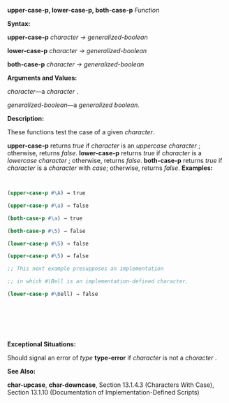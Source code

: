**upper-case-p, lower-case-p, both-case-p** *Function* 



**Syntax:** 



**upper-case-p** *character → generalized-boolean* 



**lower-case-p** *character → generalized-boolean* 



**both-case-p** *character → generalized-boolean* 



**Arguments and Values:** 



*character*—a *character* . 



*generalized-boolean*—a *generalized boolean*. 



**Description:** 



These functions test the case of a given *character*. 



**upper-case-p** returns *true* if *character* is an *uppercase character* ; otherwise, returns *false*. **lower-case-p** returns *true* if *character* is a *lowercase character* ; otherwise, returns *false*. **both-case-p** returns *true* if *character* is a *character* with *case*; otherwise, returns *false*. **Examples:**
```lisp


(upper-case-p #\A) → true 

(upper-case-p #\a) → false 

(both-case-p #\a) → true 

(both-case-p #\5) → false 

(lower-case-p #\5) → false 

(upper-case-p #\5) → false 

;; This next example presupposes an implementation 

;; in which #\Bell is an implementation-defined character. 

(lower-case-p #\Bell) → false 








```
**Exceptional Situations:** 



Should signal an error of *type* **type-error** if *character* is not a *character* . 



**See Also:** 



**char-upcase**, **char-downcase**, Section 13.1.4.3 (Characters With Case), Section 13.1.10 (Documentation of Implementation-Defined Scripts) 



